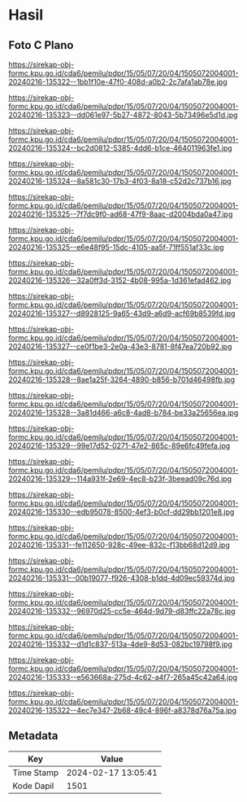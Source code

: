 # Hasil

## Foto C Plano

https://sirekap-obj-formc.kpu.go.id/cda6/pemilu/pdpr/15/05/07/20/04/1505072004001-20240216-135322--1bb1f10e-47f0-408d-a0b2-2c7afa1ab78e.jpg

https://sirekap-obj-formc.kpu.go.id/cda6/pemilu/pdpr/15/05/07/20/04/1505072004001-20240216-135323--dd061e97-5b27-4872-8043-5b73496e5d1d.jpg

https://sirekap-obj-formc.kpu.go.id/cda6/pemilu/pdpr/15/05/07/20/04/1505072004001-20240216-135324--bc2d0812-5385-4dd6-b1ce-464011963fe1.jpg

https://sirekap-obj-formc.kpu.go.id/cda6/pemilu/pdpr/15/05/07/20/04/1505072004001-20240216-135324--8a581c30-17b3-4f03-8a18-c52d2c737b16.jpg

https://sirekap-obj-formc.kpu.go.id/cda6/pemilu/pdpr/15/05/07/20/04/1505072004001-20240216-135325--7f7dc9f0-ad68-47f9-8aac-d2004bda0a47.jpg

https://sirekap-obj-formc.kpu.go.id/cda6/pemilu/pdpr/15/05/07/20/04/1505072004001-20240216-135325--e6e48f95-15dc-4105-aa5f-71ff551af33c.jpg

https://sirekap-obj-formc.kpu.go.id/cda6/pemilu/pdpr/15/05/07/20/04/1505072004001-20240216-135326--32a0ff3d-3152-4b08-995a-1d361efad462.jpg

https://sirekap-obj-formc.kpu.go.id/cda6/pemilu/pdpr/15/05/07/20/04/1505072004001-20240216-135327--d8928125-9a65-43d9-a6d9-acf69b8539fd.jpg

https://sirekap-obj-formc.kpu.go.id/cda6/pemilu/pdpr/15/05/07/20/04/1505072004001-20240216-135327--ce0f1be3-2e0a-43e3-8781-8f47ea720b92.jpg

https://sirekap-obj-formc.kpu.go.id/cda6/pemilu/pdpr/15/05/07/20/04/1505072004001-20240216-135328--8ae1a25f-3264-4890-b856-b701d46498fb.jpg

https://sirekap-obj-formc.kpu.go.id/cda6/pemilu/pdpr/15/05/07/20/04/1505072004001-20240216-135328--3a81d466-a6c8-4ad8-b784-be33a25656ea.jpg

https://sirekap-obj-formc.kpu.go.id/cda6/pemilu/pdpr/15/05/07/20/04/1505072004001-20240216-135329--99e17d52-0271-47e2-865c-89e6fc49fefa.jpg

https://sirekap-obj-formc.kpu.go.id/cda6/pemilu/pdpr/15/05/07/20/04/1505072004001-20240216-135329--114a931f-2e69-4ec8-b23f-3beead09c76d.jpg

https://sirekap-obj-formc.kpu.go.id/cda6/pemilu/pdpr/15/05/07/20/04/1505072004001-20240216-135330--edb95078-8500-4ef3-b0cf-dd29bb1201e8.jpg

https://sirekap-obj-formc.kpu.go.id/cda6/pemilu/pdpr/15/05/07/20/04/1505072004001-20240216-135331--fe112650-928c-49ee-832c-f13bb68d12d9.jpg

https://sirekap-obj-formc.kpu.go.id/cda6/pemilu/pdpr/15/05/07/20/04/1505072004001-20240216-135331--00b19077-f926-4308-b1dd-4d09ec59374d.jpg

https://sirekap-obj-formc.kpu.go.id/cda6/pemilu/pdpr/15/05/07/20/04/1505072004001-20240216-135332--96970d25-cc5e-464d-9d79-d83ffc22a78c.jpg

https://sirekap-obj-formc.kpu.go.id/cda6/pemilu/pdpr/15/05/07/20/04/1505072004001-20240216-135332--d1d1c837-513a-4de9-8d53-082bc19798f9.jpg

https://sirekap-obj-formc.kpu.go.id/cda6/pemilu/pdpr/15/05/07/20/04/1505072004001-20240216-135333--e563668a-275d-4c62-a4f7-265a45c42a64.jpg

https://sirekap-obj-formc.kpu.go.id/cda6/pemilu/pdpr/15/05/07/20/04/1505072004001-20240216-135322--4ec7e347-2b68-49c4-896f-a8378d76a75a.jpg


## Metadata

| Key        | Value               |
| ---------- | ------------------- |
| Time Stamp | 2024-02-17 13:05:41 |
| Kode Dapil | 1501                |



